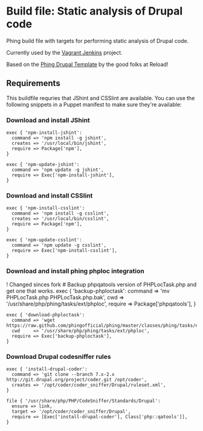 Build file: Static analysis of Drupal code
==========================================

Phing build file with targets for performing static analysis of Drupal code.

Currently used by the [Vagrant Jenkins](https://github.com/achton/vagrant-jenkins) project.

Based on the [Phing Drupal Template](https://github.com/reload/phing-drupal-template) by the good folks at Reload!


Requirements
------------

This buildfile requries that JShint and CSSlint are available. You can use the following snippets in a Puppet manifest to make sure they're available:

### Download and install JShint

    exec { 'npm-install-jshint':
      command => 'npm install -g jshint',
      creates => '/usr/local/bin/jshint',
      require => Package['npm'],
    }

    exec { 'npm-update-jshint':
      command => 'npm update -g jshint',
      require => Exec['npm-install-jshint'],
    }

### Download and install CSSlint

    exec { 'npm-install-csslint':
      command => 'npm install -g csslint',
      creates => '/usr/local/bin/csslint',
      require => Package['npm'],
    }

    exec { 'npm-update-csslint':
      command => 'npm update -g csslint',
      require => Exec['npm-install-csslint'],
    }

### Download and install phing phploc integration

! Changed sinces fork
    # Backup phpqatools version of PHPLocTask.php and get one that works.
    exec { 'backup-phploctask':
      command => 'mv PHPLocTask.php PHPLocTask.php.bak',
      cwd     => '/usr/share/php/phing/tasks/ext/phploc',
      require => Package['phpqatools'],
    }

    exec { 'download-phploctask':
      command => 'wget https://raw.github.com/phingofficial/phing/master/classes/phing/tasks/ext/phploc/PHPLocTask.php',
      cwd     => '/usr/share/php/phing/tasks/ext/phploc',
      require => Exec['backup-phploctask'],
    }

### Download Drupal codesniffer rules

    exec { 'install-drupal-coder':
      command => 'git clone --branch 7.x-2.x http://git.drupal.org/project/coder.git /opt/coder',
      creates => '/opt/coder/coder_sniffer/Drupal/ruleset.xml',
    }

    file { '/usr/share/php/PHP/CodeSniffer/Standards/Drupal':
      ensure => link,
      target => '/opt/coder/coder_sniffer/Drupal',
      require => [Exec['install-drupal-coder'], Class['php::qatools']],
    }
